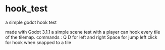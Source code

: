 # hook_test
a simple godot hook test 

made with Godot 3.1.1 
a simple scene test with a player can hook every tile of the tilemap.
commands : Q D for left and right Space for jump left click for hook when snapped to a tile
